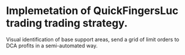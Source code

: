 # Implemetation of QuickFingersLuc trading trading strategy.
Visual identification of base support areas, send a grid of limit orders to DCA profits in a semi-automated way.
